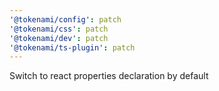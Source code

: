 ```yaml
---
'@tokenami/config': patch
'@tokenami/css': patch
'@tokenami/dev': patch
'@tokenami/ts-plugin': patch
---
```


Switch to react properties declaration by default
